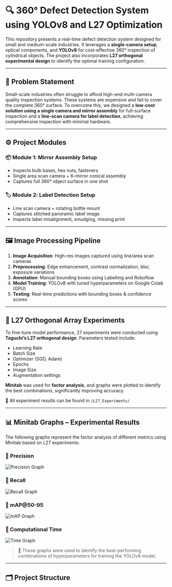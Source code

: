 # 🔍 360° Defect Detection System using YOLOv8 and L27 Optimization

This repository presents a real-time defect detection system designed for small and medium-scale industries. It leverages a **single-camera setup**, optical components, and **YOLOv8** for cost-effective 360° inspection of cylindrical objects. The project also incorporates **L27 orthogonal experimental design** to identify the optimal training configuration.

---

## 🚩 Problem Statement

Small-scale industries often struggle to afford high-end multi-camera quality inspection systems. These systems are expensive and fail to cover the complete 360° surface. To overcome this, we designed a **low-cost solution using a single camera and mirror assembly** for full-surface inspection and a **line-scan camera for label detection**, achieving comprehensive inspection with minimal hardware.

---

## ⚙️ Project Modules

### 📦 Module 1: Mirror Assembly Setup
- Inspects bulb bases, hex nuts, fasteners
- Single area scan camera + 6-mirror conical assembly
- Captures full 360° object surface in one shot

### 🏷️ Module 2: Label Detection Setup
- Line scan camera + rotating bottle mount
- Captures stitched panoramic label image
- Inspects label misalignment, smudging, missing print

---

## 🖼️ Image Processing Pipeline

1. **Image Acquisition**: High-res images captured using line/area scan cameras
2. **Preprocessing**: Edge enhancement, contrast normalization, blur, exposure variations
3. **Annotation**: Manual bounding boxes using LabelImg and Roboflow
4. **Model Training**: YOLOv8 with tuned hyperparameters on Google Colab (GPU)
5. **Testing**: Real-time predictions with bounding boxes & confidence scores

---

## 🧪 L27 Orthogonal Array Experiments

To fine-tune model performance, 27 experiments were conducted using **Taguchi’s L27 orthogonal design**. Parameters tested include:

- Learning Rate
- Batch Size
- Optimizer (SGD, Adam)
- Epochs
- Image Size
- Augmentation settings

**Minitab** was used for **factor analysis**, and graphs were plotted to identify the best combinations, significantly improving accuracy.

📁 All experiment results can be found in `/L27_Experiments/`

---

## 📊 Minitab Graphs – Experimental Results

The following graphs represent the factor analysis of different metrics using Minitab based on L27 experiments:

### 🔹 Precision
![Precision Graph](graphs/precision.png)

### 🔹 Recall
![Recall Graph](graphs/recall.png)

### 🔹 mAP@50-95
![mAP Graph](graphs/map50-95.png)

### 🔹 Computational Time
![Time Graph](graphs/computational_time.png)

> 📌 These graphs were used to identify the best-performing combinations of hyperparameters for training the YOLOv8 model.


---

## 🗂️ Project Structure

